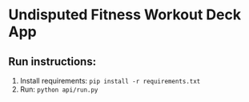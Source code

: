 # Undisputed Fitness Workout Deck App

## Run instructions:

1. Install requirements: `pip install -r requirements.txt`
2. Run: `python api/run.py`
